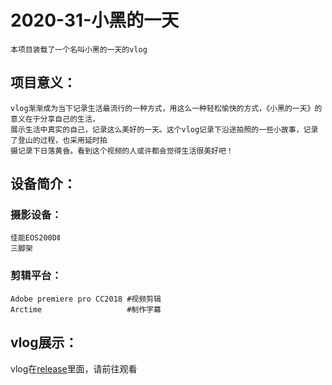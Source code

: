 2020-31-小黑的一天
===================

    本项目装载了一个名叫小黑的一天的vlog

项目意义：
----------------
    vlog渐渐成为当下记录生活最流行的一种方式，用这么一种轻松愉快的方式，《小黑的一天》的意义在于分享自己的生活，
    展示生活中真实的自己，记录这么美好的一天。这个vlog记录下沿途拍照的一些小故事，记录了登山的过程，也采用延时拍
    摄记录下日落黄昏。看到这个视频的人或许都会觉得生活很美好吧！

设备简介：
------

### 摄影设备：   
    佳能EOS200DⅡ
    三脚架
    
### 剪辑平台：
    Adobe premiere pro CC2018 #视频剪辑
    Arctime                   #制作字幕


vlog展示：
------------- 
vlog在[release](https://github.com//multimedia-application-course/2020-31-the-vlog-of-little-black/releases/download/1.0/the-vlog-of-little-black.mp4)里面，请前往观看

